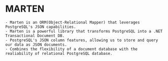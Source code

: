 # MARTEN

    - Marten is an ORM(Object-Relational Mapper) that leverages PostgreSQL's JSON capabilities.
    - Marten is a powerful library that transforms PostgreSQL into a .NET Transactional Document DB.
    - PostgreSQL's JSON column features, allowing us to store and query our data as JSON documents.
    - Combines the flexibility of a document database with the realiability of relational PostgreSQL database.
    